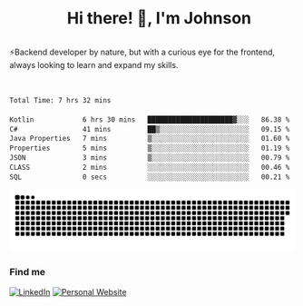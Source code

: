 <div id="user-content-toc">
  <ul align="center">
    <summary><h1 style="display: inline-block">Hi there! 👋, I'm Johnson</h1></summary>
  </ul>
</div>

⚡Backend developer by nature, but with a curious eye for the frontend, always looking to learn and expand my skills.

<br>


<!--START_SECTION:waka-->

```txt
Total Time: 7 hrs 32 mins

Kotlin            6 hrs 30 mins   █████████████████████▓░░░   86.38 %
C#                41 mins         ██▒░░░░░░░░░░░░░░░░░░░░░░   09.15 %
Java Properties   7 mins          ▒░░░░░░░░░░░░░░░░░░░░░░░░   01.60 %
Properties        5 mins          ▒░░░░░░░░░░░░░░░░░░░░░░░░   01.19 %
JSON              3 mins          ▒░░░░░░░░░░░░░░░░░░░░░░░░   00.79 %
CLASS             2 mins          ░░░░░░░░░░░░░░░░░░░░░░░░░   00.46 %
SQL               0 secs          ░░░░░░░░░░░░░░░░░░░░░░░░░   00.21 %
```

<!--END_SECTION:waka-->

<picture>
  <source  srcset="https://github.com/joshwambere/joshwambere/blob/output/github-contribution-grid-snake-dark.svg?palette=github-dark">
  <source  srcset="https://github.com/joshwambere/joshwambere/blob/output/github-contribution-grid-snake.svg">
  <img alt="github contribution grid snake animation" src="https://github.com/joshwambere/joshwambere/blob/output/github-contribution-grid-snake.svg">
</picture>

### Find me
<a href="https://www.linkedin.com/in/dusabe-johnson" target="_blank"><img src="https://img.shields.io/badge/LinkedIn-%230077B5.svg?&style=flat&logo=linkedin&logoColor=white" alt="LinkedIn"></a>
‎‎ [![Personal Website](https://img.shields.io/badge/visit-Johnsonis.me-blue)](https://johnsonis.me/)
